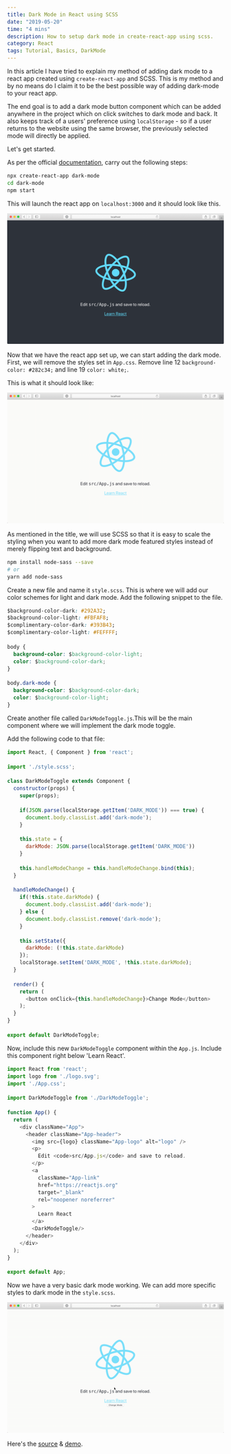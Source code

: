 ```yaml
---
title: Dark Mode in React using SCSS
date: "2019-05-20"
time: "4 mins"
description: How to setup dark mode in create-react-app using scss.
category: React
tags: Tutorial, Basics, DarkMode
---
```


In this article I have tried to explain my method of adding dark mode to a
react app created using `create-react-app` and SCSS. This is my method and by no
means do I claim it to be the best possible way of adding dark-mode to your
react app.

The end goal is to add a dark mode button component which can be added anywhere
in the project which on click switches to dark mode and back. It also keeps
track of a users' preference using `localStorage` - so if a user returns to the
website using the same browser, the previously selected mode will directly be
applied.

Let's get started.

As per the official [documentation](https://facebook.github.io/create-react-app/docs/getting-started), carry out the following steps:

```bash
npx create-react-app dark-mode
cd dark-mode
npm start
```

This will launch the react app on `localhost:3000` and it should look like this.

![Image 1](./image1.gif)

Now that we have the react app set up, we can start adding the dark mode. First, we will remove the styles set in `App.css`. Remove line 12 `background-color: #282c34;` and line 19 `color: white;`.

This is what it should look like:

![Image 2](./image2.gif)

As mentioned in the title, we will use SCSS so that it is easy to scale the styling when you want to add more dark mode featured styles instead of merely flipping text and background.

```bash
npm install node-sass --save
# or
yarn add node-sass
```

Create a new file and name it `style.scss`. This is where we will add our color schemes for light and dark mode. Add the following snippet to the file.

```css
$background-color-dark: #292A32;
$background-color-light: #FBFAF8;
$complimentary-color-dark: #393B43;
$complimentary-color-light: #FEFFFF;

body {
  background-color: $background-color-light;
  color: $background-color-dark;
}

body.dark-mode {
  background-color: $background-color-dark;
  color: $background-color-light;
}
```

Create another file called `DarkModeToggle.js`.This will be the main component where we will implement the dark mode toggle.

Add the following code to that file:

```js
import React, { Component } from 'react';

import './style.scss';

class DarkModeToggle extends Component {
  constructor(props) {
    super(props);

    if(JSON.parse(localStorage.getItem('DARK_MODE')) === true) {
      document.body.classList.add('dark-mode');
    }

    this.state = {
      darkMode: JSON.parse(localStorage.getItem('DARK_MODE'))
    }

    this.handleModeChange = this.handleModeChange.bind(this);
  }

  handleModeChange() {
    if(!this.state.darkMode) {
      document.body.classList.add('dark-mode');
    } else {
      document.body.classList.remove('dark-mode');
    }

    this.setState({
      darkMode: (!this.state.darkMode)
    });
    localStorage.setItem('DARK_MODE', !this.state.darkMode);
  }

  render() {
    return (
      <button onClick={this.handleModeChange}>Change Mode</button>
    );
  }
}

export default DarkModeToggle;
```

Now, include this new `DarkModeToggle` component within the `App.js`. Include this component right below 'Learn React'.

```js
import React from 'react';
import logo from './logo.svg';
import './App.css';

import DarkModeToggle from './DarkModeToggle';

function App() {
  return (
    <div className="App">
      <header className="App-header">
        <img src={logo} className="App-logo" alt="logo" />
        <p>
          Edit <code>src/App.js</code> and save to reload.
        </p>
        <a
          className="App-link"
          href="https://reactjs.org"
          target="_blank"
          rel="noopener noreferrer"
        >
          Learn React
        </a>
        <DarkModeToggle/>
      </header>
    </div>
  );
}

export default App;
```

Now we have a very basic dark mode working. We can add more specific styles to dark mode in the `style.scss`.

![Image 3](./image3.gif)

Here's the [source](https://github.com/yagrawl/dark-mode) & [demo](https://yagrawl.github.io/dark-mode/).
